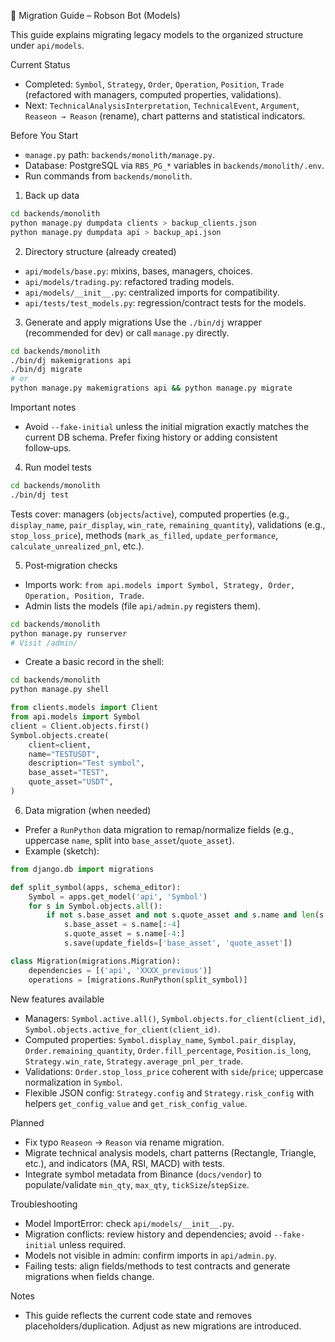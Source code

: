 🚀 Migration Guide – Robson Bot (Models)

This guide explains migrating legacy models to the organized structure under `api/models`.

Current Status
- Completed: `Symbol`, `Strategy`, `Order`, `Operation`, `Position`, `Trade` (refactored with managers, computed properties, validations).
- Next: `TechnicalAnalysisInterpretation`, `TechnicalEvent`, `Argument`, `Reaseon → Reason` (rename), chart patterns and statistical indicators.

Before You Start
- `manage.py` path: `backends/monolith/manage.py`.
- Database: PostgreSQL via `RBS_PG_*` variables in `backends/monolith/.env`.
- Run commands from `backends/monolith`.

1) Back up data
```bash
cd backends/monolith
python manage.py dumpdata clients > backup_clients.json
python manage.py dumpdata api > backup_api.json
```

2) Directory structure (already created)
- `api/models/base.py`: mixins, bases, managers, choices.
- `api/models/trading.py`: refactored trading models.
- `api/models/__init__.py`: centralized imports for compatibility.
- `api/tests/test_models.py`: regression/contract tests for the models.

3) Generate and apply migrations
Use the `./bin/dj` wrapper (recommended for dev) or call `manage.py` directly.
```bash
cd backends/monolith
./bin/dj makemigrations api
./bin/dj migrate
# or
python manage.py makemigrations api && python manage.py migrate
```
Important notes
- Avoid `--fake-initial` unless the initial migration exactly matches the current DB schema. Prefer fixing history or adding consistent follow‑ups.

4) Run model tests
```bash
cd backends/monolith
./bin/dj test
```
Tests cover: managers (`objects`/`active`), computed properties (e.g., `display_name`, `pair_display`, `win_rate`, `remaining_quantity`), validations (e.g., `stop_loss_price`), methods (`mark_as_filled`, `update_performance`, `calculate_unrealized_pnl`, etc.).

5) Post‑migration checks
- Imports work: `from api.models import Symbol, Strategy, Order, Operation, Position, Trade`.
- Admin lists the models (file `api/admin.py` registers them).
```bash
cd backends/monolith
python manage.py runserver
# Visit /admin/
```
- Create a basic record in the shell:
```bash
cd backends/monolith
python manage.py shell
```
```python
from clients.models import Client
from api.models import Symbol
client = Client.objects.first()
Symbol.objects.create(
    client=client,
    name="TESTUSDT",
    description="Test symbol",
    base_asset="TEST",
    quote_asset="USDT",
)
```

6) Data migration (when needed)
- Prefer a `RunPython` data migration to remap/normalize fields (e.g., uppercase `name`, split into `base_asset`/`quote_asset`).
- Example (sketch):
```python
from django.db import migrations

def split_symbol(apps, schema_editor):
    Symbol = apps.get_model('api', 'Symbol')
    for s in Symbol.objects.all():
        if not s.base_asset and not s.quote_asset and s.name and len(s.name) > 3:
            s.base_asset = s.name[:-4]
            s.quote_asset = s.name[-4:]
            s.save(update_fields=['base_asset', 'quote_asset'])

class Migration(migrations.Migration):
    dependencies = [('api', 'XXXX_previous')]
    operations = [migrations.RunPython(split_symbol)]
```

New features available
- Managers: `Symbol.active.all()`, `Symbol.objects.for_client(client_id)`, `Symbol.objects.active_for_client(client_id)`.
- Computed properties: `Symbol.display_name`, `Symbol.pair_display`, `Order.remaining_quantity`, `Order.fill_percentage`, `Position.is_long`, `Strategy.win_rate`, `Strategy.average_pnl_per_trade`.
- Validations: `Order.stop_loss_price` coherent with `side`/`price`; uppercase normalization in `Symbol`.
- Flexible JSON config: `Strategy.config` and `Strategy.risk_config` with helpers `get_config_value` and `get_risk_config_value`.

Planned
- Fix typo `Reaseon` → `Reason` via rename migration.
- Migrate technical analysis models, chart patterns (Rectangle, Triangle, etc.), and indicators (MA, RSI, MACD) with tests.
- Integrate symbol metadata from Binance (`docs/vendor`) to populate/validate `min_qty`, `max_qty`, `tickSize`/`stepSize`.

Troubleshooting
- Model ImportError: check `api/models/__init__.py`.
- Migration conflicts: review history and dependencies; avoid `--fake-initial` unless required.
- Models not visible in admin: confirm imports in `api/admin.py`.
- Failing tests: align fields/methods to test contracts and generate migrations when fields change.

Notes
- This guide reflects the current code state and removes placeholders/duplication. Adjust as new migrations are introduced.
